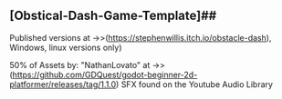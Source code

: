 ## [Obstical-Dash-Game-Template]##



Published versions at ->>(https://stephenwillis.itch.io/obstacle-dash), Windows, linux versions only) 

50% of Assets by: "NathanLovato"  at ->>(https://github.com/GDQuest/godot-beginner-2d-platformer/releases/tag/1.1.0)
SFX found on the Youtube Audio Library

